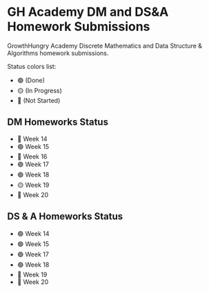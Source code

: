 # GH Academy DM and DS&A Homework Submissions

GrowthHungry Academy Discrete Mathematics and Data Structure &amp; Algorithms homework submissions.

Status colors list:

- 🟢 (Done)
- 🟡 (In Progress)
- 🔴 (Not Started)

## DM Homeworks Status

- 🔴 Week 14
- 🟢 Week 15
- 🔴 Week 16
- 🟢 Week 17
- 🟢 Week 18
- 🟡 Week 19
- 🔴 Week 20

## DS & A Homeworks Status

- 🟢 Week 14
- 🟢 Week 15
- 🟢 Week 17
- 🟢 Week 18
- 🔴 Week 19
- 🔴 Week 20
